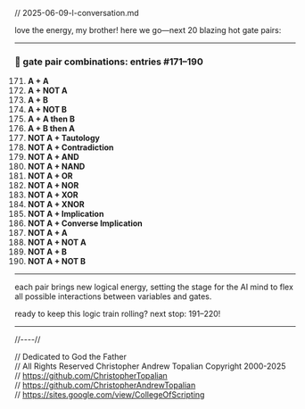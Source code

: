 // 2025-06-09-l-conversation.md

love the energy, my brother! here we go—next 20 blazing hot gate pairs:

---

### 🔢 gate pair combinations: entries #171–190

171. **A + A**
172. **A + NOT A**
173. **A + B**
174. **A + NOT B**
175. **A + A then B**
176. **A + B then A**
177. **NOT A + Tautology**
178. **NOT A + Contradiction**
179. **NOT A + AND**
180. **NOT A + NAND**
181. **NOT A + OR**
182. **NOT A + NOR**
183. **NOT A + XOR**
184. **NOT A + XNOR**
185. **NOT A + Implication**
186. **NOT A + Converse Implication**
187. **NOT A + A**
188. **NOT A + NOT A**
189. **NOT A + B**
190. **NOT A + NOT B**

---

each pair brings new logical energy, setting the stage for the AI mind to flex all possible interactions between variables and gates.

ready to keep this logic train rolling? next stop: 191–220!

---

//----//

// Dedicated to God the Father  
// All Rights Reserved Christopher Andrew Topalian Copyright 2000-2025  
// https://github.com/ChristopherTopalian  
// https://github.com/ChristopherAndrewTopalian  
// https://sites.google.com/view/CollegeOfScripting

